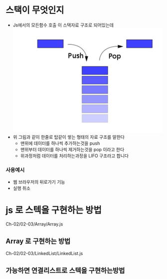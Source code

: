 # 스택이 무엇인지

- Js에서의 모든함수 호출 이 스택자료 구조로 되어있는데
  ![alt text](image.png)
- 위 그림과 같이 한줄로 탑같이 쌓는 형태의 자료 구조를 말한다
  - 맨위에 데이터를 하나씩 추가하는것을 push
  - 맨위부터 데이터를 하나씩 제거하는것을 pop 이라고 한다
  - 위과정처럼 데이터를 처리하는과정을 LIFO 구조라고 합니다

### 사용예시

- 웹 브라우저의 뒤로가기 기능
- 실행 취소

# js 로 스텍을 구현하는 방법

Ch-02/02-03/Array/Array.js

## Array 로 구현하는 방법

Ch-02/02-03/LinkedList/LinkedList.js

## 가능하면 연결리스트로 스텍을 구현하는방법
